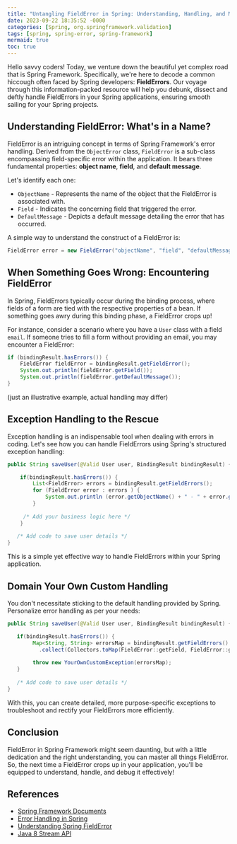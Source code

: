 ```yaml
---
title: "Untangling FieldError in Spring: Understanding, Handling, and Mastering the Exception"
date: 2023-09-22 18:35:52 -0000
categories: [Spring, org.springframework.validation]
tags: [spring, spring-error, spring-framework]
mermaid: true
toc: true
---
```



Hello savvy coders! Today, we venture down the beautiful yet complex road that is Spring Framework. Specifically, we're here to decode a common hiccough often faced by Spring developers: **FieldErrors**. Our voyage through this information-packed resource will help you debunk, dissect and deftly handle FieldErrors in your Spring applications, ensuring smooth sailing for your Spring projects.

## Understanding FieldError: What's in a Name?

FieldError is an intriguing concept in terms of Spring Framework's error handling. Derived from the `ObjectError` class, `FieldError` is a sub-class encompassing field-specific error within the application. It bears three fundamental properties: **object name**, **field**, and **default message**. 

Let's identify each one:

- `ObjectName` - Represents the name of the object that the FieldError is associated with.
- `Field` - Indicates the concerning field that triggered the error.
- `DefaultMessage` - Depicts a default message detailing the error that has occurred.

A simple way to understand the construct of a FieldError is:

```java
FieldError error = new FieldError("objectName", "field", "defaultMessage");
```

## When Something Goes Wrong: Encountering FieldError

In Spring, FieldErrors typically occur during the binding process, where fields of a form are tied with the respective properties of a bean. If something goes awry during this binding phase, a FieldError crops up!

For instance, consider a scenario where you have a `User` class with a field `email`. If someone tries to fill a form without providing an email, you may encounter a FieldError:

```java
if (bindingResult.hasErrors()) {
    FieldError fieldError = bindingResult.getFieldError();
    System.out.println(fieldError.getField());
    System.out.println(fieldError.getDefaultMessage());
}
```
(just an illustrative example, actual handling may differ)

## Exception Handling to the Rescue

Exception handling is an indispensable tool when dealing with errors in coding. Let's see how you can handle FieldErrors using Spring's structured exception handling:

```java
public String saveUser(@Valid User user, BindingResult bindingResult) {

    if(bindingResult.hasErrors()) {
        List<FieldError> errors = bindingResult.getFieldErrors();
        for (FieldError error : errors ) {
            System.out.println (error.getObjectName() + " - " + error.getDefaultMessage());
        }
       
     /* Add your business logic here */
    }
   
   /* Add code to save user details */
}
```
This is a simple yet effective way to handle FieldErrors within your Spring application.

## Domain Your Own Custom Handling

You don't necessitate sticking to the default handling provided by Spring. Personalize error handling as per your needs:

```java
public String saveUser(@Valid User user, BindingResult bindingResult) {

   if(bindingResult.hasErrors()) {
        Map<String, String> errorsMap = bindingResult.getFieldErrors().stream()
          .collect(Collectors.toMap(FieldError::getField, FieldError::getDefaultMessage));
  
        throw new YourOwnCustomException(errorsMap);
   }
   
   /* Add code to save user details */
}
```
With this, you can create detailed, more purpose-specific exceptions to troubleshoot and rectify your FieldErrors more efficiently.

## Conclusion

FieldError in Spring Framework might seem daunting, but with a little dedication and the right understanding, you can master all things FieldError. So, the next time a FieldError crops up in your application, you'll be equipped to understand, handle, and debug it effectively!

## References

- [Spring Framework Documents](https://docs.spring.io/spring-framework/docs/current/reference/html/)
- [Error Handling in Spring](https://spring.io/guides/tutorials/rest/)
- [Understanding Spring FieldError](https://www.baeldung.com/spring-error-messages)
- [Java 8 Stream API](https://docs.oracle.com/javase/8/docs/api/java/util/stream/Stream.html)
